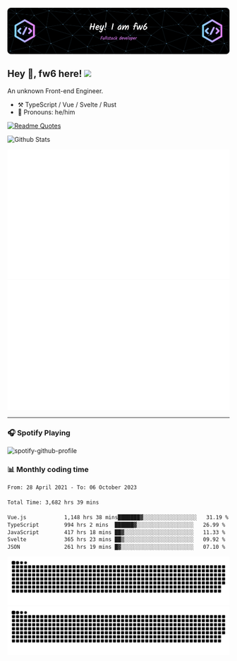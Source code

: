 ![Header](github-header-image.png)

## Hey 👋, fw6 here! <img src="https://github.githubassets.com/images/mona-whisper.gif" height="24" />


An unknown Front-end Engineer.

-   :hammer_and_pick: TypeScript / Vue / Svelte / Rust
-   :man: Pronouns: he/him


[![Readme Quotes](https://quotes-github-readme.vercel.app/api?type=horizontal&theme=algolia)](https://github.com/piyushsuthar/github-readme-quotes)



![Github Stats](https://github-readme-stats.vercel.app/api?username=fw6&bg_color=30,e96443,904e95&title_color=fff&text_color=fff)

![](https://raw.githubusercontent.com/fw6/github-stats-transparent/output/generated/overview.svg)
![](https://raw.githubusercontent.com/fw6/github-stats-transparent/output/generated/languages.svg)


---

### 🎧 Spotify Playing

<!-- ![spotify-github-profile](/img/default.svg) -->

![spotify-github-profile](https://spotify-github-profile.vercel.app/api/view.svg?uid=r6wn4hdvypv0lkzyrj0e0pjct&cover_image=true&theme=default&show_offline=true&background_color=9a10ad&interchange=true&bar_color_cover=true)



### :bar_chart: Monthly coding time 

<!--START_SECTION:waka-->

```txt
From: 28 April 2021 - To: 06 October 2023

Total Time: 3,682 hrs 39 mins

Vue.js            1,148 hrs 38 mins███████▓░░░░░░░░░░░░░░░░░   31.19 %
TypeScript        994 hrs 2 mins  ██████▓░░░░░░░░░░░░░░░░░░   26.99 %
JavaScript        417 hrs 18 mins ██▓░░░░░░░░░░░░░░░░░░░░░░   11.33 %
Svelte            365 hrs 23 mins ██▒░░░░░░░░░░░░░░░░░░░░░░   09.92 %
JSON              261 hrs 19 mins █▓░░░░░░░░░░░░░░░░░░░░░░░   07.10 %
```

<!--END_SECTION:waka-->




![github contribution grid snake animation](https://raw.githubusercontent.com/platane/platane/output/github-contribution-grid-snake-dark.svg#gh-dark-mode-only)![github contribution grid snake animation](https://raw.githubusercontent.com/platane/platane/output/github-contribution-grid-snake.svg#gh-light-mode-only)

